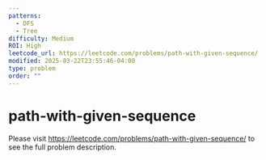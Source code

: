 ```yaml
---
patterns:
  - DFS
  - Tree
difficulty: Medium
ROI: High
leetcode_url: https://leetcode.com/problems/path-with-given-sequence/
modified: 2025-03-22T23:55:46-04:00
type: problem
order: ""
---
```


# path-with-given-sequence

Please visit https://leetcode.com/problems/path-with-given-sequence/ to see the full problem description.
